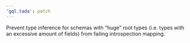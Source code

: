 ```yaml
---
'gql.tada': patch
---
```


Prevent type inference for schemas with “huge” root types (i.e. types with an excessive amount of fields) from failing introspection mapping.
